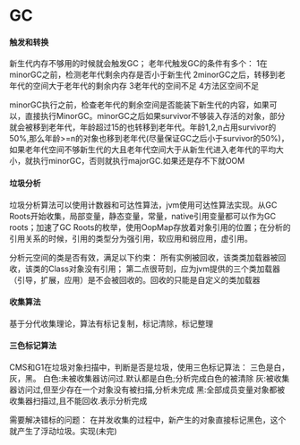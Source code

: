 # GC #

#### 触发和转换 ####
新生代内存不够用的时候就会触发GC；
老年代触发GC的条件有多个：
1在minorGC之前，检测老年代剩余内存是否小于新生代
2minorGC之后，转移到老年代的空间大于老年代的剩余内存
3老年代的空间不足
4方法区空间不足

minorGC执行之前，检查老年代的剩余空间是否能装下新生代的内容，如果可以，直接执行MinorGC。minorGC之后如果survivor不够装入存活的对象，部分就会被移到老年代，年龄超过15的也转移到老年代。年龄1,2,n占用survivor的50%,那么年龄>=n的对象也移到老年代(尽量保证GC之后小于survivor的50%)，如果老年代空间不够新生代的大且老年代空间大于从新生代进入老年代的平均大小，就执行minorGC，否则就执行majorGC.如果还是存不下就OOM

#### 垃圾分析 ####
垃圾分析算法可以使用计数器和可达性算法，jvm使用可达性算法实现。从GC Roots开始收集，局部变量，静态变量，常量，native引用变量都可以作为GC roots；加速了GC Roots的枚举，使用OopMap存放着对象引用的位置；在分析的引用关系的时候，引用的类型分为强引用，软应用和弱应用，虚引用。

分析元空间的类是否有效，满足以下约束：
所有实例被回收，该类类加载器被回收，该类的Class对象没有引用；
第二点很苛刻，应为jvm提供的三个类加载器（引导，扩展，应用）是不会被回收的。回收的只能是自定义的类加载器


#### 收集算法 ####
基于分代收集理论，算法有标记复制，标记清除，标记整理


#### 三色标记算法 ####
CMS和G1在垃圾对象扫描中，判断是否是垃圾，使用三色标记算法：
三色是白，灰，黑。
白色:未被收集器访问过.默认都是白色;分析完成白色的被清除
灰:被收集器访问过,但至少存在一个对象没有被扫描,分析未完成
黑:全部成员变量对象都被收集器扫描过,且不能回收.表示分析完成

需要解决错标的问题：
在并发收集的过程中，新产生的对象直接标记黑色，这个就产生了浮动垃圾。实现(未完)

